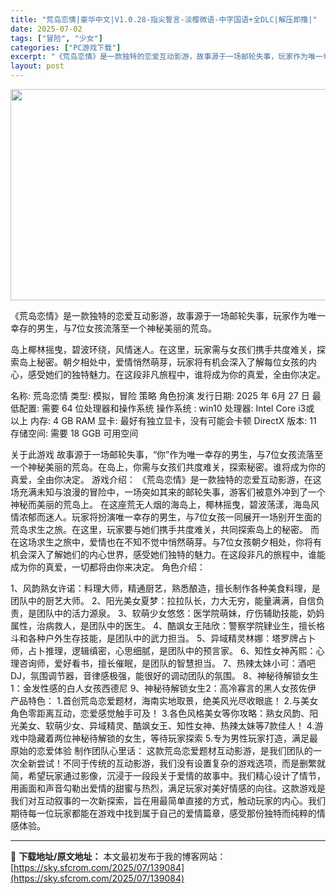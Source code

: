```yaml
---
title: "荒岛恋情|豪华中文|V1.0.28-指尖誓言-淡樱微语-中字国语+全DLC|解压即撸|"
date: 2025-07-02
tags: ["冒险", "少女"]
categories: ["PC游戏下载"]
excerpt: "《荒岛恋情》是一款独特的恋爱互动影游，故事源于一场邮轮失事，玩家作为唯一幸存的男生，与7位女孩流落至一个神秘美丽的荒岛。 岛上椰林摇曳，碧波环绕，风情迷人。在这里，玩家需与女孩们携手共度难关，探索岛上秘密。朝夕相处中，爱情悄然萌芽，玩家将有机会深入了解每位女孩的内心，感受她们的独特魅力。在这段非凡旅&hellip;"
layout: post
---
```


<img class="aligncenter size-full wp-image-139085" src="https://sky.sfcrom.com/wp-content/uploads/2025/07/202507020701051.webp" alt="" width="600" height="338" />

《荒岛恋情》是一款独特的恋爱互动影游，故事源于一场邮轮失事，玩家作为唯一幸存的男生，与7位女孩流落至一个神秘美丽的荒岛。

岛上椰林摇曳，碧波环绕，风情迷人。在这里，玩家需与女孩们携手共度难关，探索岛上秘密。朝夕相处中，爱情悄然萌芽，玩家将有机会深入了解每位女孩的内心，感受她们的独特魅力。在这段非凡旅程中，谁将成为你的真爱，全由你决定。

名称: 荒岛恋情
类型: 模拟，冒险 策略 角色扮演
发行日期: 2025 年 6月 27 日
最低配置:
需要 64 位处理器和操作系统
操作系统 : win10
处理器: Intel Core i3或 以上
内存: 4 GB RAM
显卡: 最好有独立显卡，没有可能会卡顿
DirectX 版本: 11
存储空间: 需要 18 GGB 可用空间

关于此游戏
故事源于一场邮轮失事，“你”作为唯一幸存的男生，与7位女孩流落至一个神秘美丽的荒岛。在岛上，你需与女孩们共度难关，探索秘密。谁将成为你的真爱，全由你决定。
游戏介绍：
《荒岛恋情》是一款独特的恋爱互动影游，在这场充满未知与浪漫的冒险中，一场突如其来的邮轮失事，游客们被意外冲到了一个神秘而美丽的荒岛上。
在这座荒无人烟的海岛上，椰林摇曳，碧波荡漾，海岛风情浓郁而迷人。玩家将扮演唯一幸存的男生，与7位女孩一同展开一场别开生面的荒岛求生之旅。在这里，玩家要与她们携手共度难关，共同探索岛上的秘密。
而在这场求生之旅中，爱情也在不知不觉中悄然萌芽。与7位女孩朝夕相处，你将有机会深入了解她们的内心世界，感受她们独特的魅力。在这段非凡的旅程中，谁能成为你的真爱，一切都将由你来决定。
角色介绍：

1、风韵熟女许诺：料理大师，精通厨艺，熟悉酿造，擅长制作各种美食料理，是团队中的厨艺大师。
2、阳光美女夏梦：拉拉队长，力大无穷，能量满满，自信负责，是团队中的活力源泉。
3、软萌少女悠悠：医学院萌妹，疗伤辅助技能，奶妈属性，治病救人，是团队中的医生。
4、酷飒女王陆欣：警察学院肄业生，擅长格斗和各种户外生存技能，是团队中的武力担当。
5、异域精灵林娜：塔罗牌占卜师，占卜推理，逻辑缜密，心思细腻，是团队中的预言家。
6、知性女神芮熙：心理咨询师，爱好看书，擅长催眠，是团队的智慧担当。
7、热辣太妹小可：酒吧DJ，氛围调节器，音律感极强，能很好的调动团队的氛围。
8、神秘待解锁女生1：金发性感的白人女孩西德尼
9、神秘待解锁女生2：高冷寡言的黑人女孩佐伊
产品特色：
1.首创荒岛恋爱题材，海南实地取景，绝美风光尽收眼底！
2.与美女角色零距离互动，恋爱感觉触手可及！
3.各色风格美女等你攻略：熟女风韵、阳光美女、软萌少女、异域精灵、酷飒女王、知性女神、热辣太妹等7款佳人！
4.游戏中隐藏着两位神秘待解锁的女生，等待玩家探索
5.专为男性玩家打造，满足最原始的恋爱体验
制作团队心里话：
这款荒岛恋爱题材互动影游，是我们团队的一次全新尝试！不同于传统的互动影游，我们没有设置复杂的游戏选项，而是删繁就简，希望玩家通过影像，沉浸于一段段关于爱情的故事中。我们精心设计了情节，用画面和声音勾勒出爱情的甜蜜与热烈，满足玩家对美好情感的向往。这款游戏是我们对互动叙事的一次新探索，旨在用最简单直接的方式，触动玩家的内心。我们期待每一位玩家都能在游戏中找到属于自己的爱情篇章，感受那份独特而纯粹的情感体验。

---
📖 **下载地址/原文地址：** 本文最初发布于我的博客网站：[https://sky.sfcrom.com/2025/07/139084](https://sky.sfcrom.com/2025/07/139084)
